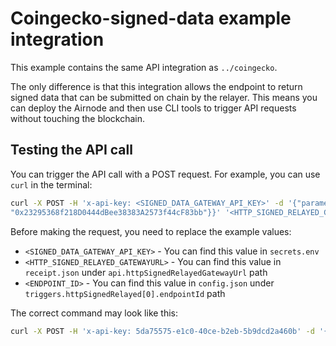 # Coingecko-signed-data example integration

This example contains the same API integration as `../coingecko`.

The only difference is that this integration allows the endpoint to return signed data that can be submitted on chain by
the relayer. This means you can deploy the Airnode and then use CLI tools to trigger API requests without touching the
blockchain.

<!-- TODO: Point to docs when they are finalized -->

## Testing the API call

You can trigger the API call with a POST request. For example, you can use `curl` in the terminal:

```sh
curl -X POST -H 'x-api-key: <SIGNED_DATA_GATEWAY_API_KEY>' -d '{"parameters": {"coinId": "bitcoin","\_id":"0x6365636b79000000000000000000000000000000000000000000000000000000", "\_relayer":
"0x23295368f218D0444dBee38383A2573f44cF83bb"}}' '<HTTP_SIGNED_RELAYED_GATEWAYURL>/<ENDPOINT_ID>'
```

Before making the request, you need to replace the example values:

- `<SIGNED_DATA_GATEWAY_API_KEY>` - You can find this value in `secrets.env`
- `<HTTP_SIGNED_RELAYED_GATEWAYURL>` - You can find this value in `receipt.json` under `api.httpSignedRelayedGatewayUrl`
  path
- `<ENDPOINT_ID>` - You can find this value in `config.json` under `triggers.httpSignedRelayed[0].endpointId` path

The correct command may look like this:

```sh
curl -X POST -H 'x-api-key: 5da75575-e1c0-40ce-b2eb-5b9dcd2a460b' -d '{"parameters": {"coinId": "bitcoin", "_id":"0x6365636b79000000000000000000000000000000000000000000000000000000", "_relayer": "0x23295368f218D0444dBee38383A2573f44cF83bb"}}' 'https://3kailg4d24.execute-api.us-east-1.amazonaws.com/v1/0xd9e8c9bcc8960df5f954c0817757d2f7f9601bd638ea2f94e890ae5481681153'
```
